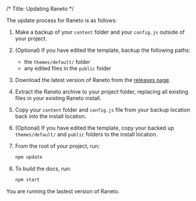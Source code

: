 /*
Title: Updating Raneto
*/

The update process for Raneto is as follows:

1. Make a backup of your `content` folder and your `config.js` outside of your project.

1. (Optional) If you have edited the template, backup the following paths:
   - the `themes/default/` folder
   - any edited files in the `public` folder

1. Download the latest version of Raneto from the [releases page](https://github.com/gilbitron/Raneto/releases).

1. Extract the Raneto archive to your project folder, replacing all existing files in your existing Raneto install.

1. Copy your `content` folder and `config.js` file from your backup location back into the install location.

1. (Optional) If you have edited the template, copy your backed up `themes/default/` and `public` folders to the install location.

1. From the root of your project, run:

   ```bash
   npm update
   ```

1. To build the docs, run:

   ```bash
   npm start
   ```

You are running the lastest version of Raneto.